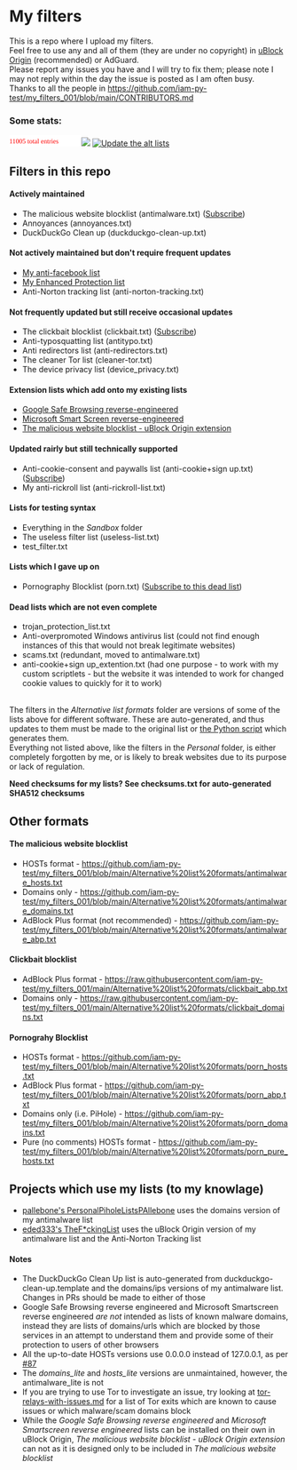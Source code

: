 # My filters
This is a repo where I upload my filters. <br/>
Feel free to use any and all of them (they are under no copyright) in [uBlock Origin](https://github.com/gorhill/uBlock) (recommended) or AdGuard. <br/>
Please report any issues you have and I will try to fix them; please note I may not reply within the day the issue is posted as I am often busy.<br>
Thanks to all the people in https://github.com/iam-py-test/my_filters_001/blob/main/CONTRIBUTORS.md <br>

### Some stats: 
<a href="https://github.com/iam-py-test/my_filters_001/blob/main/stats.md"><img src="https://raw.githubusercontent.com/iam-py-test/my_filters_001/main/totalentries.svg" width='130' height="20"></a><img src="https://img.shields.io/github/last-commit/iam-py-test/my_filters_001"> [![Update the alt lists](https://github.com/iam-py-test/my_filters_001/actions/workflows/test_commiter.yml/badge.svg)](https://github.com/iam-py-test/my_filters_001/actions/workflows/test_commiter.yml)

## Filters in this repo

#### Actively maintained
- The malicious website blocklist (antimalware.txt) ([Subscribe](https://iam-py-test.github.io/add_list.html?id=2))
- Annoyances (annoyances.txt)
- DuckDuckGo Clean up (duckduckgo-clean-up.txt)

#### Not actively maintained but don't require frequent updates
- [My anti-facebook list](https://github.com/iam-py-test/my_filters_001/blob/main/special_lists/antifacebook.txt)
- [My Enhanced Protection list](https://github.com/iam-py-test/my_filters_001/blob/main/enhanced_protection.txt)
- Anti-Norton tracking list (anti-norton-tracking.txt)


#### Not frequently updated but still receive occasional updates
- The clickbait blocklist (clickbait.txt) ([Subscribe](https://iam-py-test.github.io/add_list.html?id=4))
- Anti-typosquatting list (antitypo.txt)
- Anti redirectors list (anti-redirectors.txt)
- The cleaner Tor list (cleaner-tor.txt)
- The device privacy list (device_privacy.txt)


#### Extension lists which add onto my existing lists
- [Google Safe Browsing reverse-engineered](https://github.com/iam-py-test/my_filters_001/blob/main/special_lists/google-safe-browsing-reverse-engineered.txt)
- [Microsoft Smart Screen reverse-engineered](https://github.com/iam-py-test/my_filters_001/blob/main/special_lists/microsoft-smart-screen-reverse-engineered.txt)
- [The malicious website blocklist - uBlock Origin extension](https://github.com/iam-py-test/my_filters_001/blob/main/special_lists/anti-malware-ubo-extension.txt)

#### Updated rairly but still technically supported
- Anti-cookie-consent and paywalls list (anti-cookie+sign up.txt) ([Subscribe](https://iam-py-test.github.io/add_list.html?id=3))
- My anti-rickroll list (anti-rickroll-list.txt)

#### Lists for testing syntax
- Everything in the _Sandbox_ folder
- The useless filter list (useless-list.txt)
- test_filter.txt

#### Lists which I gave up on
- Pornography Blocklist (porn.txt) ([Subscribe to this dead list](https://iam-py-test.github.io/add_list.html?id=1))

#### Dead lists which are not even complete
- trojan_protection_list.txt
- Anti-overpromoted Windows antivirus list (could not find enough instances of this that would not break legitimate websites)
- scams.txt (redundant, moved to antimalware.txt)
- anti-cookie+sign up_extention.txt (had one purpose - to work with my custom scriptlets - but the website it was intended to work for changed cookie values to quickly for it to work)

<br>The filters in the _Alternative list formats_ folder are versions of some of the lists above for different software. These are auto-generated, and thus updates to them must be made to the original list or [the Python script](https://github.com/iam-py-test/my_filters_001/blob/main/update.py) which generates them.<br>
Everything not listed above, like the filters in the _Personal_ folder, is either completely forgotten by me, or is likely to break websites due to its purpose or lack of regulation. <br>

**Need checksums for my lists? See checksums.txt for auto-generated SHA512 checksums**

## Other formats

#### The malicious website blocklist
- HOSTs format - https://github.com/iam-py-test/my_filters_001/blob/main/Alternative%20list%20formats/antimalware_hosts.txt
- Domains only - https://github.com/iam-py-test/my_filters_001/blob/main/Alternative%20list%20formats/antimalware_domains.txt
- AdBlock Plus format (not recommended) - https://github.com/iam-py-test/my_filters_001/blob/main/Alternative%20list%20formats/antimalware_abp.txt
#### Clickbait blocklist
- AdBlock Plus format - https://raw.githubusercontent.com/iam-py-test/my_filters_001/main/Alternative%20list%20formats/clickbait_abp.txt
- Domains only - https://raw.githubusercontent.com/iam-py-test/my_filters_001/main/Alternative%20list%20formats/clickbait_domains.txt
#### Pornograhy Blocklist
- HOSTs format - https://github.com/iam-py-test/my_filters_001/blob/main/Alternative%20list%20formats/porn_hosts.txt
- AdBlock Plus format - https://github.com/iam-py-test/my_filters_001/blob/main/Alternative%20list%20formats/porn_abp.txt
- Domains only (i.e. PiHole) - https://github.com/iam-py-test/my_filters_001/blob/main/Alternative%20list%20formats/porn_domains.txt
- Pure (no comments) HOSTs format - https://github.com/iam-py-test/my_filters_001/blob/main/Alternative%20list%20formats/porn_pure_hosts.txt

## Projects which use my lists (to my knowlage) 
- [pallebone's PersonalPiholeListsPAllebone](https://github.com/pallebone/PersonalPiholeListsPAllebone) uses the domains version of my antimalware list
- [eded333's TheF\*ckingList](https://github.com/eded333/TheFuckingList) uses the uBlock Origin version of my antimalware list and the Anti-Norton Tracking list


#### Notes
- The DuckDuckGo Clean Up list is auto-generated from duckduckgo-clean-up.template and the domains/ips versions of my antimalware list. Changes in PRs should be made to either of those
- Google Safe Browsing reverse engineered and Microsoft Smartscreen reverse engineered _are not_ intended as lists of known malware domains, instead they are lists of domains/urls which are blocked by those services in an attempt to understand them and provide some of their protection to users of other browsers
- All the up-to-date HOSTs versions use 0.0.0.0 instead of 127.0.0.1, as per [#87](https://github.com/iam-py-test/my_filters_001/issues/87)
- The _domains_lite_ and _hosts_lite_ versions are unmaintained, however, the antimalware_lite is not
- If you are trying to use Tor to investigate an issue, try looking at [tor-relays-with-issues.md](https://github.com/iam-py-test/my_filters_001/blob/main/wiki/tor-relays-with-issues.md) for a list of Tor exits which are known to cause issues or which malware/scam domains block
- While the _Google Safe Browsing reverse engineered_ and _Microsoft Smartscreen reverse engineered_ lists can be installed on their own in uBlock Origin, _The malicious website blocklist - uBlock Origin extension_ can not as it is designed only to be included in _The malicious website blocklist_
